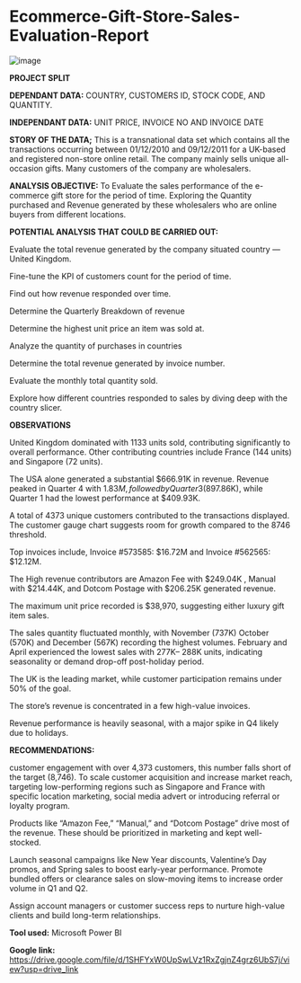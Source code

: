 # Ecommerce-Gift-Store-Sales-Evaluation-Report
![image](https://github.com/user-attachments/assets/303699c5-1b30-424a-a06f-fc153bf90d0d)

**PROJECT SPLIT**

**DEPENDANT DATA:** COUNTRY, CUSTOMERS ID, STOCK CODE, AND QUANTITY.

**INDEPENDANT DATA:** UNIT PRICE, INVOICE NO AND INVOICE DATE

**STORY OF THE DATA;** This is a transnational data set which contains all the transactions occurring between 01/12/2010 and 09/12/2011 for a UK-based and registered non-store online retail. The company mainly sells unique all-occasion gifts. Many customers of the company are wholesalers.

**ANALYSIS OBJECTIVE:** To Evaluate the sales performance of the e-commerce gift store for the period of time. Exploring the Quantity purchased and Revenue generated by these wholesalers who are online buyers from different locations.

**POTENTIAL ANALYSIS THAT COULD BE CARRIED OUT:** 

Evaluate the total revenue generated by the company situated country — United Kingdom.

Fine-tune the KPI of customers count for the period of time.

Find out how revenue responded over time.

Determine the Quarterly Breakdown of revenue

Determine the highest unit price an item was sold at.

Analyze the quantity of purchases in countries

Determine the total revenue generated by invoice number.

Evaluate the monthly total quantity sold.

Explore how different countries responded to sales by diving deep with the country slicer.

**OBSERVATIONS**

United Kingdom dominated with 1133 units sold, contributing significantly to overall performance. Other contributing countries include France (144 units) and Singapore (72 units).

The USA alone generated a substantial $666.91K in revenue. Revenue peaked in Quarter 4 with $1.83M, followed by Quarter 3 ($897.86K), while Quarter 1 had the lowest performance at $409.93K.

A total of 4373 unique customers contributed to the transactions displayed. The customer gauge chart suggests room for growth compared to the 8746 threshold.

Top invoices include, Invoice #573585: $16.72M and Invoice #562565: $12.12M.

The High revenue contributors are Amazon Fee with $249.04K , Manual with $214.44K, and Dotcom Postage with $206.25K generated revenue.

The maximum unit price recorded is $38,970, suggesting either luxury gift item sales.

The sales quantity fluctuated monthly, with November (737K) October (570K) and December (567K) recording the highest volumes. February and April experienced the lowest sales with 277K–
288K units, indicating seasonality or demand drop-off post-holiday period.

The UK is the leading market, while customer participation remains under 50% of the goal.

The store’s revenue is concentrated in a few high-value invoices.

Revenue performance is heavily seasonal, with a major spike in Q4 likely due to holidays.

**RECOMMENDATIONS:**

customer engagement with over 4,373 customers, this number falls short of the target (8,746). To scale customer acquisition and increase market reach, targeting low-performing regions such as Singapore and France with specific location marketing, social media advert or introducing referral or loyalty program.

Products like “Amazon Fee,” “Manual,” and “Dotcom Postage” drive most of the revenue. These should be prioritized in marketing and kept well-stocked.

Launch seasonal campaigns like New Year discounts, Valentine’s Day promos, and Spring sales to boost early-year performance. Promote bundled offers or clearance sales on slow-moving items to increase order volume in Q1 and Q2.

Assign account managers or customer success reps to nurture high-value clients and build long-term relationships.

**Tool used:** Microsoft Power BI

**Google link:** https://drive.google.com/file/d/1SHFYxW0UpSwLVz1RxZgjnZ4grz6UbS7j/view?usp=drive_link

